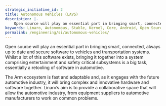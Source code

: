 ```yaml
---
strategic_initiative_id: 2
title: Autonomous Vehicles (LAVS)
description: |-
    Open source will play an essential part in bringing smart, connected, always up to date and secure software to vehicles and transportation systems.  
keywords: Linaro, Autonomous, Stable, Kernel, Core, Android, Open Source, OS, Autonomous Vehicles, Autoware
permalink: /engineering/si/autonomous-vehicles/
---
```

Open source will play an essential part in bringing smart, connected, always up to date and secure software to vehicles and transportation systems.  
Whilst a lot of this software exists, bringing it together into a system comprising entertainment and safety critical subsystems is a big task, essentially a retooling of software in automotive.

The Arm ecosystem is fast and adaptable and, as it engages with the future automotive industry, it will bring complex and innovative hardware and software together.  Linaro’s aim is to provide a collaborative space that will allow the automotive industry, from equipment suppliers to automotive manufacturers to work on common problems.   